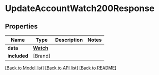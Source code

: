 # UpdateAccountWatch200Response

## Properties
Name | Type | Description | Notes
------------ | ------------- | ------------- | -------------
**data** | [**Watch**](Watch.md) |  | 
**included** | [Brand] |  | 

[[Back to Model list]](../README.md#documentation-for-models) [[Back to API list]](../README.md#documentation-for-api-endpoints) [[Back to README]](../README.md)


